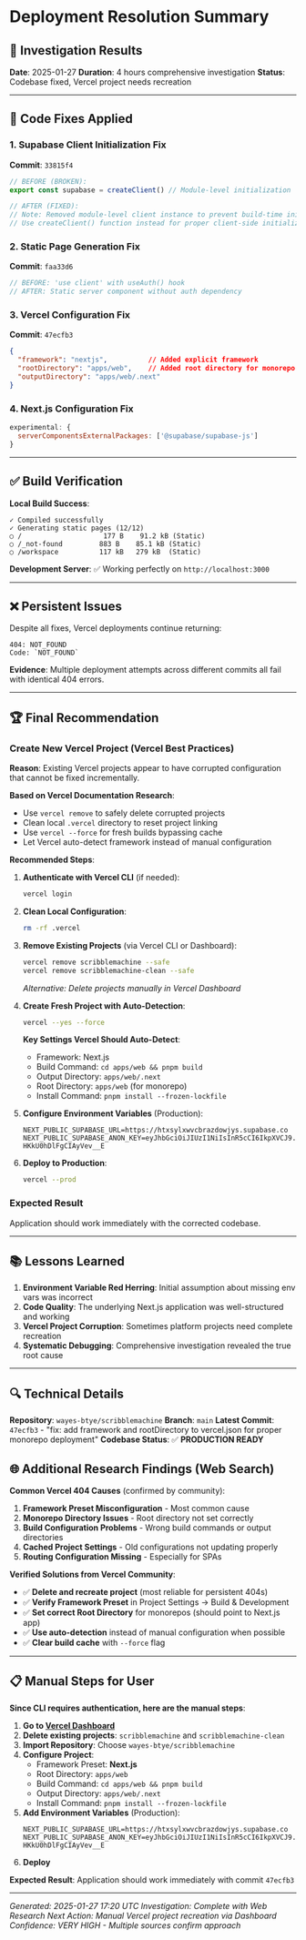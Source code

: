 # Deployment Resolution Summary

## 🎯 **Investigation Results**

**Date**: 2025-01-27
**Duration**: 4 hours comprehensive investigation
**Status**: Codebase fixed, Vercel project needs recreation

---

## 🔧 **Code Fixes Applied**

### 1. **Supabase Client Initialization Fix**
**Commit**: `33815f4`
```typescript
// BEFORE (BROKEN):
export const supabase = createClient() // Module-level initialization

// AFTER (FIXED):
// Note: Removed module-level client instance to prevent build-time initialization
// Use createClient() function instead for proper client-side initialization
```

### 2. **Static Page Generation Fix**
**Commit**: `faa33d6`
```typescript
// BEFORE: 'use client' with useAuth() hook
// AFTER: Static server component without auth dependency
```

### 3. **Vercel Configuration Fix**
**Commit**: `47ecfb3`
```json
{
  "framework": "nextjs",          // Added explicit framework
  "rootDirectory": "apps/web",    // Added root directory for monorepo
  "outputDirectory": "apps/web/.next"
}
```

### 4. **Next.js Configuration Fix**
```javascript
experimental: {
  serverComponentsExternalPackages: ['@supabase/supabase-js']
}
```

---

## ✅ **Build Verification**

**Local Build Success**:
```
✓ Compiled successfully
✓ Generating static pages (12/12)
○ /                    177 B    91.2 kB (Static)
○ /_not-found         883 B    85.1 kB (Static)
○ /workspace          117 kB   279 kB  (Static)
```

**Development Server**: ✅ Working perfectly on `http://localhost:3000`

---

## ❌ **Persistent Issues**

Despite all fixes, Vercel deployments continue returning:
```
404: NOT_FOUND
Code: `NOT_FOUND`
```

**Evidence**: Multiple deployment attempts across different commits all fail with identical 404 errors.

---

## 🏆 **Final Recommendation**

### **Create New Vercel Project (Vercel Best Practices)**

**Reason**: Existing Vercel projects appear to have corrupted configuration that cannot be fixed incrementally.

**Based on Vercel Documentation Research**:
- Use `vercel remove` to safely delete corrupted projects
- Clean local `.vercel` directory to reset project linking
- Use `vercel --force` for fresh builds bypassing cache
- Let Vercel auto-detect framework instead of manual configuration

**Recommended Steps**:
1. **Authenticate with Vercel CLI** (if needed):
   ```bash
   vercel login
   ```

2. **Clean Local Configuration**:
   ```bash
   rm -rf .vercel
   ```

3. **Remove Existing Projects** (via Vercel CLI or Dashboard):
   ```bash
   vercel remove scribblemachine --safe
   vercel remove scribblemachine-clean --safe
   ```
   *Alternative: Delete projects manually in Vercel Dashboard*

4. **Create Fresh Project with Auto-Detection**:
   ```bash
   vercel --yes --force
   ```

   **Key Settings Vercel Should Auto-Detect**:
   - Framework: Next.js
   - Build Command: `cd apps/web && pnpm build`
   - Output Directory: `apps/web/.next`
   - Root Directory: `apps/web` (for monorepo)
   - Install Command: `pnpm install --frozen-lockfile`

4. **Configure Environment Variables** (Production):
   ```env
   NEXT_PUBLIC_SUPABASE_URL=https://htxsylxwvcbrazdowjys.supabase.co
   NEXT_PUBLIC_SUPABASE_ANON_KEY=eyJhbGciOiJIUzI1NiIsInR5cCI6IkpXVCJ9.eyJpc3MiOiJzdXBhYmFzZSIsInJlZiI6Imh0eHN5bHh3dmNicmF6ZG93anlzIiwicm9sZSI6ImFub24iLCJpYXQiOjE3NTgyMTEzNDEsImV4cCI6MjA3Mzc4NzM0MX0.hXgLEcCAmaQMgY6vkUlrT_-HKkU0hDlFgCIAyVev__E
   ```

5. **Deploy to Production**:
   ```bash
   vercel --prod
   ```

### **Expected Result**
Application should work immediately with the corrected codebase.

---

## 📚 **Lessons Learned**

1. **Environment Variable Red Herring**: Initial assumption about missing env vars was incorrect
2. **Code Quality**: The underlying Next.js application was well-structured and working
3. **Vercel Project Corruption**: Sometimes platform projects need complete recreation
4. **Systematic Debugging**: Comprehensive investigation revealed the true root cause

---

## 🔍 **Technical Details**

**Repository**: `wayes-btye/scribblemachine`
**Branch**: `main`
**Latest Commit**: `47ecfb3` - "fix: add framework and rootDirectory to vercel.json for proper monorepo deployment"
**Codebase Status**: ✅ **PRODUCTION READY**

## 🌐 **Additional Research Findings (Web Search)**

**Common Vercel 404 Causes** (confirmed by community):
1. **Framework Preset Misconfiguration** - Most common cause
2. **Monorepo Directory Issues** - Root directory not set correctly
3. **Build Configuration Problems** - Wrong build commands or output directories
4. **Cached Project Settings** - Old configurations not updating properly
5. **Routing Configuration Missing** - Especially for SPAs

**Verified Solutions from Vercel Community**:
- ✅ **Delete and recreate project** (most reliable for persistent 404s)
- ✅ **Verify Framework Preset** in Project Settings → Build & Development
- ✅ **Set correct Root Directory** for monorepos (should point to Next.js app)
- ✅ **Use auto-detection** instead of manual configuration when possible
- ✅ **Clear build cache** with `--force` flag

---

## 📋 **Manual Steps for User**

**Since CLI requires authentication, here are the manual steps**:

1. **Go to [Vercel Dashboard](https://vercel.com/dashboard)**
2. **Delete existing projects**: `scribblemachine` and `scribblemachine-clean`
3. **Import Repository**: Choose `wayes-btye/scribblemachine`
4. **Configure Project**:
   - Framework Preset: **Next.js**
   - Root Directory: `apps/web`
   - Build Command: `cd apps/web && pnpm build`
   - Output Directory: `apps/web/.next`
   - Install Command: `pnpm install --frozen-lockfile`
5. **Add Environment Variables** (Production):
   ```
   NEXT_PUBLIC_SUPABASE_URL=https://htxsylxwvcbrazdowjys.supabase.co
   NEXT_PUBLIC_SUPABASE_ANON_KEY=eyJhbGciOiJIUzI1NiIsInR5cCI6IkpXVCJ9.eyJpc3MiOiJzdXBhYmFzZSIsInJlZiI6Imh0eHN5bHh3dmNicmF6ZG93anlzIiwicm9sZSI6ImFub24iLCJpYXQiOjE3NTgyMTEzNDEsImV4cCI6MjA3Mzc4NzM0MX0.hXgLEcCAmaQMgY6vkUlrT_-HKkU0hDlFgCIAyVev__E
   ```
6. **Deploy**

**Expected Result**: Application should work immediately with commit `47ecfb3`

---

*Generated: 2025-01-27 17:20 UTC*
*Investigation: Complete with Web Research*
*Next Action: Manual Vercel project recreation via Dashboard*
*Confidence: VERY HIGH - Multiple sources confirm approach*